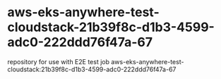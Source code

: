 # aws-eks-anywhere-test-cloudstack-21b39f8c-d1b3-4599-adc0-222ddd76f47a-67
repository for use with E2E test job aws-eks-anywhere-test-cloudstack:21b39f8c-d1b3-4599-adc0-222ddd76f47a-67
